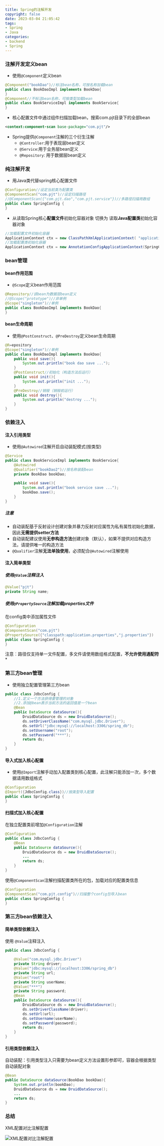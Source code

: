 ```yaml
---
title: Spring的注解开发
copyright: false
date: 2023-03-04 21:05:42
tags:
- Spring
- Java
categories:
- backend
- Spring
---
```

### 注解开发定义bean

- 使用`@Component`定义bean

```java
@Component("bookDao")//标注bean名称，可按名称加载bean
public class BookDaoImpl implements BookDao{
}
@Component//不标注bean名称，可按类型加载bean
public class BookServiceImpl implements BookService{
}
```
<!-- more -->
- 核心配置文件中通过组件扫描加载bean，搜索com.pjt目录下的全部bean

```xml
<context:component-scan base-package="com.pjt"/>
```

- Spring提供`@Component`注解的三个衍生注解
  - `@Controller`:用于表现层bean定义
  - `@Service`:用于业务层bean定义
  - `@Repository`: 用于数据层bean定义

### 纯注解开发

- 用Java类代替spring核心配置文件

```java
@Configuration//设定当前类为配置类
@ComponentScan("com.pjt")//设定扫描路径
//@ComponentScan({"com.pjt.dao","com.pjt.service"})//多路径扫描用数组
public class SpringConfig {
}
```

- 从读取Spring核心**配置文件**初始化容器对象 切换为 读取**Java配置类**初始化容器对象

```java
//加载配置文件初始化容器
ApplicationContext ctx = new ClassPathXmlApplicationContext( "applicationContext.xml" );
//加载配置类初始化容器
ApplicationContext ctx = new AnnotationConfigApplicationContext(SpringConfig.class);
```

### bean管理

#### bean作用范围

- `@Scope`定义bean作用范围

```java
@Repository//该bean为数据层bean定义
//@Scope("prototype")//非单例
@Scope("singleton")//单例
public class BookDaoImpl implements BookDao{
}
```

#### bean生命周期

- 使用`@PostConstruct`、`@PreDestroy`定义bean生命周期

```java
@R=epository
@Scope("singleton")//单例
public class BookDaoImpl implements BookDao{
    public void save(){
        System.out.println("book dao save ...");
    }
    @PostConstruct//初始化（构造方法后运行）
    public void init(){
        System.out.println("init ...");
    }
    @PreDestroy//销毁（销毁前运行）
    public void destroy(){
        System.out.println("destroy ...");
    }
}
```

### 依赖注入

#### 注入引用类型

- 使用`@Autowired`注解开启自动装配模式(按类型)

```java
@Service
public class BookServiceImpl implements BookService{
    @Autowired
    @Qualifier("bookDao2")//按名称装配bean
    private BookDao bookDao;
    
    public void save(){
        System.out.println("book service save ...");
        bookDao.save();
    }
}
```

##### 注意

- 自动装配基于反射设计创建对象并暴力反射对应属性为私有属性初始化数据，因此**无需提供setter方法**
- 自动装配建议使用**无参构造方法**创建对象（默认），如果不提供对应构造方法，请提供唯一的构造方法
- `@Qualifier`注解**无法单独使用**，必须配合`@Autowired`注解使用

#### 注入简单类型

##### 使用`@Value`注释注入

```java
@Value("pjt")
private String name;
```

##### 使用`@PropertySource`注解加载properties文件

在config类中添加属性文件

```java
@Configuration
@ComponentScan("com.pjt")
@PropertySource({"classpath:application.properties","j.properties"})
public class SpringConfig {
}
```

注意︰路径仅支持单一文件配置，多文件请使用数组格式配置，**不允许使用通配符***

### 第三方bean管理

- 使用独立配置管理第三方bean

```java
public class JdbcConfig {
    //1.定义一个方法获得要管理的对象
    //2.添加@bean表示当前方法的返回值是一个bean
    @Bean
    public DataSource dataSource(){
        DruidDataSource ds = new DruidDataSource();
        ds.setDriverClassName("com.mysql.jdbc.Driver");
        ds.setUrl("jdbc:mysql://localhost:3306/spring_db");
        ds.setUsername("root");
        ds.setPassword("***");
        return ds;
    }
}
```

#### 导入式加入核心配置

- 使用`@Import`注解手动加入配置类到核心配置，此注解只能添加一次，多个数据请用数组格式

```java
@Configuration
@Import({JdbcConfig.class})//按类型导入配置
public class SpringConfig {
}
```

#### 扫描式加入核心配置

在独立配置类前增加`@Configuration`注解

```java
@Configuration
public class JdbcConfig {
    @Bean
    public DataSource dataSource(){
        DruidDataSource ds = new DruidDataSource();
		...
        return ds;
    }
}
```

使用`@ComponentScan`注解扫描配置类所在的包，加载对应的配置类信息

```java
@Configuration
@ComponentScan("com.pjt.config")//扫描整个config包导入bean
public class SpringConfig {
}
```

### 第三方bean依赖注入

#### 简单类型依赖注入

使用 `@Value`注释注入

```java
public class JdbcConfig {
   
    @Value("com.mysql.jdbc.Driver")
    private String driver;
    @Value("jdbc:mysql://localhost:3306/spring_db")
    private String url;
    @Value("root")
    private String userName;
    @Value("***")
    private String password;
    @Bean
    public DataSource dataSource(){
        DruidDataSource ds = new DruidDataSource();
        ds.setDriverClassName(driver);
        ds.setUrl(url);
        ds.setUsername(userName);
        ds.setPassword(password);
        return ds;
    }
}
```

#### 引用类型依赖注入

自动装配：引用类型注入只需要为bean定义方法设置形参即可，容器会根据类型自动装配对象

```java
@Bean
public DataSource dataSource(BookDao bookDao){
    System.out.println(bookDao);
    DruidDataSource ds = new DruidDataSource();
    ...
    return ds;
}
```

### 总结

XML配置对比注解配置

![XML配置对比注解配置](http://pic.panjiangtao.cn/img/image-20230309170558849.png)